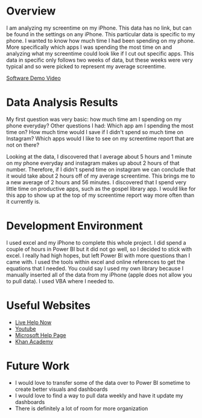 # Overview
I am analyzing my screentime on my iPhone. This data has no link, but can be found in the settings on any iPhone. This particular data is specific to my phone.
I wanted to know how much time I had been spending on my phone. More specifically which apps I was spending the most time on and analyzing what
my screentime could look like if I cut out specific apps. This data in specific only follows two weeks of data, but these weeks were very typical and so were picked
to represent my average screentime.

[Software Demo Video]([http://youtube.link.goes.here](https://youtu.be/_jQEUB3E06Q))

# Data Analysis Results
My first question was very basic: how much time am I spending on my phone everyday?
Other questions I had: Which app am I spending the most time on? How much time would I save if I didn't spend so much time on Instagram? 
Which apps would I like to see on my screentime report that are not on there?

Looking at the data, I discovered that I average about 5 hours and 1 minute on my phone everyday and instagram makes up about 2 hours of that number. Therefore,
if I didn't spend time on instagram we can conclude that it would take about 2 hours off of my average screentime. This brings me to a new average of 2 hours and 56 minutes.
I discovered that I spend very little time on productive apps, such as the gospel library app. I would like for this app to show up at the top of my screentime report way more often
than it currently is.


# Development Environment
I used excel and my iPhone to complete this whole project. I did spend a couple of hours in Power BI but it did not go well, so I decided to stick with excel. I really had high hopes, but 
left Power BI with more questions than I came with. I used the tools within excel and online references to get the equations that I needed. You could say I used my own library
because I manually inserted all of the data from my iPhone (apple does not allow you to pull data). I used VBA where I needed to.


# Useful Websites

* [Live Help Now](https://help.livehelpnow.net/1/kb/article/71990/time-duration-in-excel)
* [Youtube](Youtube.com)
* [Microsoft Help Page](https://support.microsoft.com/en-us/excel)
* [Khan Academy](https://www.khanacademy.org/)

# Future Work

* I would love to transfer some of the data over to Power BI sometime to create better visuals and dashboards
* I would love to find a way to pull data weekly and have it update my dashboards
* There is definitely a lot of room for more organization

